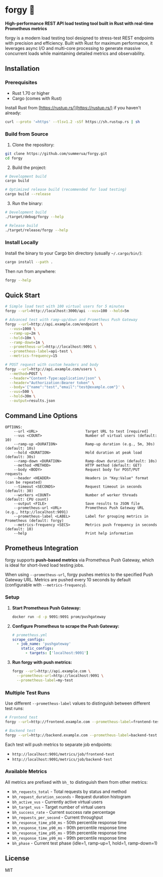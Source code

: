 # forgy 🔨

**High-performance REST API load testing tool built in Rust with real-time Prometheus metrics**

forgy is a modern load testing tool designed to stress-test REST endpoints with precision and efficiency. Built with Rust for maximum performance, it leverages async I/O and multi-core processing to generate massive concurrent loads while maintaining detailed metrics and observability.

## Installation

### Prerequisites

- Rust 1.70 or higher
- Cargo (comes with Rust)

Install Rust from [https://rustup.rs/](https://rustup.rs/) if you haven't already:
```bash
curl --proto '=https' --tlsv1.2 -sSf https://sh.rustup.rs | sh
```

### Build from Source

1. Clone the repository:
```bash
git clone https://github.com/summerua/forgy.git
cd forgy
```

2. Build the project:
```bash
# Development build
cargo build

# Optimized release build (recommended for load testing)
cargo build --release
```

3. Run the binary:
```bash
# Development build
./target/debug/forgy --help

# Release build
./target/release/forgy --help
```

### Install Locally

Install the binary to your Cargo bin directory (usually `~/.cargo/bin/`):
```bash
cargo install --path .
```

Then run from anywhere:
```bash
forgy --help
```

## Quick Start

```bash
# Simple load test with 100 virtual users for 5 minutes
forgy --url=http://localhost:3000/api --vus=100 --hold=5m

# Advanced test with ramp-up/down and Prometheus Push Gateway
forgy --url=http://api.example.com/endpoint \
  --vus=1000 \
  --ramp-up=2m \
  --hold=10m \
  --ramp-down=1m \
  --prometheus-url=http://localhost:9091 \
  --prometheus-label=api-test \
  --metrics-frequency=15

# POST request with custom headers and body
forgy --url=http://api.example.com/users \
  --method=POST \
  --header="Content-Type:application/json" \
  --header="Authorization:Bearer token" \
  --body='{"name":"test","email":"test@example.com"}' \
  --vus=500 \
  --hold=30m \
  --output=results.json
```

## Command Line Options

```
OPTIONS:
    --url <URL>                      Target URL to test [required]
    --vus <COUNT>                    Number of virtual users (default: 10)
    --ramp-up <DURATION>             Ramp-up duration (e.g., 5m, 30s) (default: 10s)
    --hold <DURATION>                Hold duration at peak load (default: 30s)
    --ramp-down <DURATION>           Ramp-down duration (default: 10s)
    --method <METHOD>                HTTP method (default: GET)
    --body <BODY>                    Request body for POST/PUT requests
    --header <HEADER>                Headers in "Key:Value" format (can be repeated)
    --timeout <SECONDS>              Request timeout in seconds (default: 30)
    --workers <COUNT>                Number of worker threads (default: CPU count)
    --output <FILE>                  Save results to JSON file
    --prometheus-url <URL>           Prometheus Push Gateway URL (e.g., http://localhost:9091)
    --prometheus-label <LABEL>       Label for grouping metrics in Prometheus (default: forgy)
    --metrics-frequency <SECS>       Metrics push frequency in seconds (default: 10)
    --help                           Print help information
```

## Prometheus Integration

forgy supports **push-based metrics** via Prometheus Push Gateway, which is ideal for short-lived load testing jobs.

When using `--prometheus-url`, forgy pushes metrics to the specified Push Gateway URL. Metrics are pushed every 10 seconds by default (configurable with `--metrics-frequency`).

### Setup

1. **Start Prometheus Push Gateway:**
   ```bash
   docker run -d -p 9091:9091 prom/pushgateway
   ```

2. **Configure Prometheus to scrape the Push Gateway:**
   ```yaml
   # prometheus.yml
   scrape_configs:
     - job_name: 'pushgateway'
       static_configs:
         - targets: ['localhost:9091']
   ```

3. **Run forgy with push metrics:**
   ```bash
   forgy --url=http://api.example.com \
     --prometheus-url=http://localhost:9091 \
     --prometheus-label=my-test
   ```

### Multiple Test Runs

Use different `--prometheus-label` values to distinguish between different test runs:
```bash
# Frontend test
forgy --url=http://frontend.example.com --prometheus-label=frontend-test

# Backend test  
forgy --url=http://backend.example.com --prometheus-label=backend-test
```

Each test will push metrics to separate job endpoints:
- `http://localhost:9091/metrics/job/frontend-test`
- `http://localhost:9091/metrics/job/backend-test`

### Available Metrics

All metrics are prefixed with `bh_` to distinguish them from other metrics:

- `bh_requests_total` - Total requests by status and method
- `bh_request_duration_seconds` - Request duration histogram  
- `bh_active_vus` - Currently active virtual users
- `bh_target_vus` - Target number of virtual users
- `bh_success_rate` - Current success rate percentage
- `bh_requests_per_second` - Current throughput
- `bh_response_time_p50_ms` - 50th percentile response time
- `bh_response_time_p90_ms` - 90th percentile response time
- `bh_response_time_p95_ms` - 95th percentile response time
- `bh_response_time_p99_ms` - 99th percentile response time
- `bh_phase` - Current test phase (idle=1, ramp-up=1, hold=1, ramp-down=1)

## License

MIT